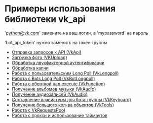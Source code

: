 Примеры использования библиотеки vk_api
======
'python@vk.com' замените на ваш логин, а 'mypassword' на пароль

'bot_api_token' нужно заменить на токен группы
* [Отправка запросов к API (VkApi)](./simple_example.py)
* [Загрузка фото (VKUpload)](./upload_photo.py)
* [Обработка двухфакторной аутентификации](./two_factor_auth.py)
* [Обработка капчи](./captcha_handle.py)
* [Работа с пользовательским Long Poll (VkLongpoll)](./longpoll.py)
* [Работа с Bots Long Poll (VkBotLongpoll)](./bot_longpoll.py)
* [Работа с оберткой над execute (VkFunction)](./execute_functions.py)
* [Получение альбомов музыки (VkAudio)](./get_album_audio.py)
* [Получение аудиозаписей (VkAudio)](./get_all_audio.py)
* [Составление клавиатуры для бота группы (VkKeyboard)](./keyboard.py)
* [Получение большого кол-ва объектов (VkTools)](./get_full_wall.py)
* [Работа с VkRequestsPool](./requests_pool.py)
* [Работа с прокси и использование таймаутов](./proxies_timeout_retries.py)
